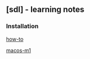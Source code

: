 ## [sdl] - learning notes

### **Installation**

[how-to](http://wiki.libsdl.org/Installation)

[macos-m1](https://youtu.be/V6ACATpl2LQ)